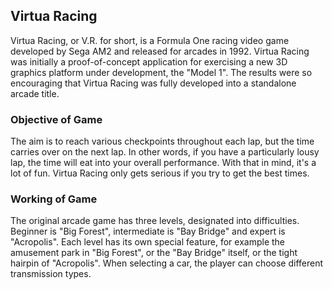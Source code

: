 ## Virtua Racing
Virtua Racing, or V.R. for short, is a Formula One racing video game developed by Sega AM2 and released for arcades in 1992. Virtua Racing was initially a proof-of-concept application for exercising a new 3D graphics platform under development, the "Model 1". The results were so encouraging that Virtua Racing was fully developed into a standalone arcade title.

### Objective of Game
The aim is to reach various checkpoints throughout each lap, but the time carries over on the next lap.
In other words, if you have a particularly lousy lap, the time will eat into your overall performance. 
With that in mind, it's a lot of fun. Virtua Racing only gets serious if you try to get the best times.

### Working of Game
The original arcade game has three levels, designated into difficulties. Beginner is "Big Forest", intermediate is "Bay Bridge" and expert is "Acropolis". 
Each level has its own special feature, for example the amusement park in "Big Forest", or the "Bay Bridge" itself, or the tight hairpin of "Acropolis". 
When selecting a car, the player can choose different transmission types.
